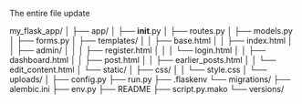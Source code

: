 
The entire file update

my_flask_app/
│
├── app/
│   ├── __init__.py
│   ├── routes.py
│   ├── models.py
│   ├── forms.py
│   ├── templates/
│   │   ├── base.html
│   │   ├── index.html
│   │   ├── admin/
│   │   │   ├── register.html
│   │   │   └── login.html
│   │   ├── dashboard.html
│   │   ├── post.html
│   │   ├── earlier_posts.html
│   │   └── edit_content.html
│   └── static/
│       ├── css/
│       │   └── style.css
│       └── uploads/
│
├── config.py
├── run.py
├── .flaskenv
└── migrations/
    ├── alembic.ini
    ├── env.py
    ├── README
    ├── script.py.mako
    └── versions/
